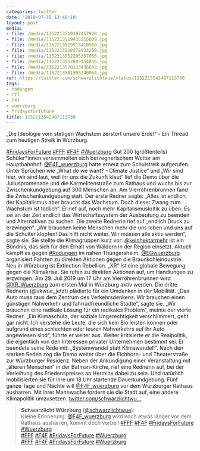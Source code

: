 ```yaml
---
categories: twitter
date: '2019-07-19 13:48:10'
layout: post
media:
- file: /media/1152213519397457920.jpg
- file: /media/1152213519435255809.jpg
- file: /media/1152213519913410560.jpg
- file: /media/1152213520378933250.jpg
- file: /media/1152213552205357056.jpg
- file: /media/1152213552805154816.jpg
- file: /media/1152213570123436032.jpg
- file: /media/1152213581905240064.jpg
ref: https://twitter.com/schwarzlichtwue/status/1152213542487113730
tags:
- rodungen
- fff
- f4f
- wuerzburg
- fridaysforfuture
title: 1152213542487113730
---
```

„Die Ideologie vom stetigen Wachstum zerstört unsere Erde!“ - Ein Thread zum heutigen Streik in Würzburg.

[#FridaysForFuture](/t/fridaysforfuture) [#FFF](/t/fff) [#F4F](/t/f4f) [#Wuerzburg](/t/wuerzburg) 
Gut 200 (größtenteils) Schüler\*innen versammelten sich bei regnerischem Wetter am Hauptbahnhof. [@F4F_wuerzburg](https://twitter.com/F4F_wuerzburg) hatte erneut zum Schulstreik aufgerufen. 
Unter Sprüchen wie „What do we want? - Climate Justice“ und „Wir sind hier, wir sind laut, weil ihr uns die Zukunft klaut“ lief die Demo über die Juliuspromenade und die Karmelitenstraße zum Rathaus und wuchs bis zur Zwischenkundgebung auf 300 Menschen an. 
Am Vierröhrenbrunnen fand die Zwischenkundgebung statt. Der erste Redner sagte: „Alles ist endlich, der Kapitalismus aber braucht das Wachstum. Doch dieser Zwang zum Wachstum ist tödlich“. 
Er rief auf, noch mehr Kapitalismuskritik zu üben. Es sei an der Zeit endlich das Wirtschaftssystem der Ausbeutung zu beenden und Alternativen zu suchen.
Die zweite Rednerin rief auf „endlich Druck zu erzwingen“. „Wir brauchen keine Menschen mehr die uns loben und uns auf die Schulter klopfen! Das hilft nicht weiter. Wir müssen alle aktiv werden“, sagte sie.
Sie stellte die Klimagruppen kurz vor: [@keinhektarmehr](https://twitter.com/keinhektarmehr) ist ein Bündnis, das sich für den Erhalt von Wäldern in der Region einsetzt. Aktuell kämpft es gegen [#Rodungen](/t/rodungen) im nahen Thüngersheim. [@EGwuerzburg](https://twitter.com/EGwuerzburg) organisiert Fahrten zu direkten Aktionen gegen die Braunkohleindustrie.
Neu in Würzburg ist Extinction Rebellion. „XR“ ist eine globale Bewegung gegen die Klimakrise. Sie rufen zu direkten Aktionen auf, um Handlungen zu erzwingen. Am 29. Juli 2019 um 17 Uhr am Vierröhrenbrunnen wird [@XR_Wuerzburg](https://twitter.com/XR_Wuerzburg) zum ersten Mal in Würzburg aktiv werden.
Die dritte Rednerin (@vkwue_jetzt) plädierte für ein Umdenken in der Mobilität. „Das Auto muss raus dem Zentrum des Verkehrsdenkens. Wir brauchen einen günstigen Nahverkehr und fahrradfreundliche Städte“, sagte sie.
„Wir brauchen eine radikale Lösung für ein radikales Problem“, meinte der vierte Redner.
„Ein Klimaschutz, der soziale Ungerechtigkeit verschlimmert, geht gar nicht. Ich verstehe die Leute, die sich kein Bio leisten können oder aufgrund eines schlechten oder teuren Nahverkehrs auf ihr Auto angewiesen sind“, führte er weiter aus.
Weiter kritisierte er die Realpolitik, die eigentlich von den Interessen privater Unternehmen bestimmt sei. Er beendete seine Rede mit: „Systemwandel statt Klimawandel!“.
Nach den starken Reden zog die Demo weiter über die Eichhorn- und Theaterstraße zur Würzburger Residenz. Neben der Ankündigung einer Veranstaltung mit „älteren Menschen“ in der Batman-Kirche, rief eine Rednerin auf, bei der Verleihung des Friedenspreises an Hermine dabei zu sein.
Und natürlich mobilisierten sie für ihre um 18 Uhr startende Dauerkundgebung. Fünf ganze Tage und Nächte will [@F4F_wuerzburg](https://twitter.com/F4F_wuerzburg) vor dem Würzburger Rathaus ausharren. Mit ihrer Mahnwache fordern sie die Stadt auf, eine andere Klimapolitik umzusetzen.
[twitter.com/schwarzlichtwu…](https://twitter.com/schwarzlichtwue/status/1152493166739804161)
> <b>Schwarzlicht Würzburg</b> ([@schwarzlichtwue](https://twitter.com/schwarzlichtwue)):  
>Kleine Erinnerung: [@F4F_wuerzburg](https://twitter.com/F4F_wuerzburg) wird noch etwas länger vor dem Rathaus  ausharren, kommt doch vorbei! [#FFF](/t/fff) [#F4F](/t/f4f) [#FridaysForFuture](/t/fridaysforfuture) [#Wuerzburg](/t/wuerzburg)   
>[#FFF](/t/fff) [#F4F](/t/f4f) [#FridaysForFuture](/t/fridaysforfuture) [#Wuerzburg](/t/wuerzburg)   
>[#FFF](/t/fff) [#F4F](/t/f4f) [#FridaysForFuture](/t/fridaysforfuture) [#Wuerzburg](/t/wuerzburg)   

